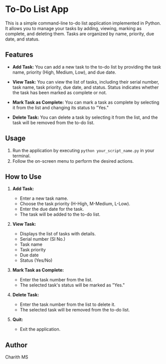 # To-Do List App

This is a simple command-line to-do list application implemented in Python. It allows you to manage your tasks by adding, viewing, marking as complete, and deleting them. Tasks are organized by name, priority, due date, and status.

## Features

- **Add Task:** You can add a new task to the to-do list by providing the task name, priority (High, Medium, Low), and due date.

- **View Task:** You can view the list of tasks, including their serial number, task name, task priority, due date, and status. Status indicates whether the task has been marked as complete or not.

- **Mark Task as Complete:** You can mark a task as complete by selecting it from the list and changing its status to "Yes."

- **Delete Task:** You can delete a task by selecting it from the list, and the task will be removed from the to-do list.

## Usage

1. Run the application by executing `python your_script_name.py` in your terminal.
2. Follow the on-screen menu to perform the desired actions.

## How to Use

1. **Add Task:**
   - Enter a new task name.
   - Choose the task priority (H-High, M-Medium, L-Low).
   - Enter the due date for the task.
   - The task will be added to the to-do list.

2. **View Task:**
   - Displays the list of tasks with details.
   - Serial number (Sl No.)
   - Task name
   - Task priority
   - Due date
   - Status (Yes/No)

3. **Mark Task as Complete:**
   - Enter the task number from the list.
   - The selected task's status will be marked as "Yes."

4. **Delete Task:**
   - Enter the task number from the list to delete it.
   - The selected task will be removed from the to-do list.

5. **Quit:**
   - Exit the application.

## Author

Charith MS


